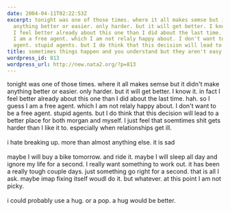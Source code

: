 ```yaml
---
date: 2004-04-11T02:22:53Z
excerpt: tonight was one of those times. where it all makes semse but it didn't make
  anything better or easier. only harder. but it will get better. I know it. in fact
  I feel better already about this one than I did about the last time. hah. so I guess
  I am a free agent. which I am not relaly happy about. I don't want to be a free
  agent. stupid agents. but I do think that this decision will lead to a be...
title: sometimes things happen and you understand but they aren't easy
wordpress_id: 813
wordpress_url: http://new.nata2.org/?p=813
---
```


tonight was one of those times. where it all makes semse but it didn't make anything better or easier. only harder. but it will get better. I know it. in fact I feel better already about this one than I did about the last time. hah. so I guess I am a free agent. which I am not relaly happy about. I don't want to be a free agent. stupid agents. but I do think that this decision will lead to a better place for both morgan and myself. I just feel that soemtimes shit gets harder than I like it to. especially when relationships get ill. <Br><br/>i hate breaking up. more than almost anything else. it is sad<br/><br/>maybe I will buy a bike tomorrow. and ride it. maybe I will sleep all day and ignore my life for a second. I really want something to work out. it has been a really tough couple days. just something go right for a second. that is all I ask. maybe imap fixing itself woudl do it. but whatever. at this point I am not picky. <br/><br/>i could probably use a hug. or a pop. a hug would be better. 
